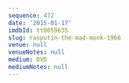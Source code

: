 ```yaml
---
sequence: 472
date: '2015-01-17'
imdbId: tt0059635
slug: rasputin-the-mad-monk-1966
venue: null
venueNotes: null
medium: DVD
mediumNotes: null
---
```


